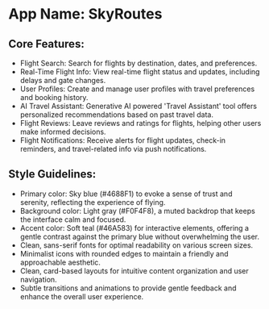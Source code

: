 # **App Name**: SkyRoutes

## Core Features:

- Flight Search: Search for flights by destination, dates, and preferences.
- Real-Time Flight Info: View real-time flight status and updates, including delays and gate changes.
- User Profiles: Create and manage user profiles with travel preferences and booking history.
- AI Travel Assistant: Generative AI powered 'Travel Assistant' tool offers personalized recommendations based on past travel data.
- Flight Reviews: Leave reviews and ratings for flights, helping other users make informed decisions.
- Flight Notifications: Receive alerts for flight updates, check-in reminders, and travel-related info via push notifications.

## Style Guidelines:

- Primary color: Sky blue (#4688F1) to evoke a sense of trust and serenity, reflecting the experience of flying.
- Background color: Light gray (#F0F4F8), a muted backdrop that keeps the interface calm and focused.
- Accent color: Soft teal (#46A583) for interactive elements, offering a gentle contrast against the primary blue without overwhelming the user.
- Clean, sans-serif fonts for optimal readability on various screen sizes.
- Minimalist icons with rounded edges to maintain a friendly and approachable aesthetic.
- Clean, card-based layouts for intuitive content organization and user navigation.
- Subtle transitions and animations to provide gentle feedback and enhance the overall user experience.